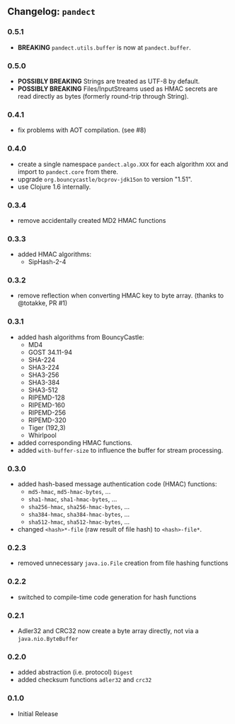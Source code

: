 ## Changelog: `pandect`

### 0.5.1

- __BREAKING__ `pandect.utils.buffer` is now at `pandect.buffer`.

### 0.5.0

- __POSSIBLY BREAKING__ Strings are treated as UTF-8 by default.
- __POSSIBLY BREAKING__ Files/InputStreams used as HMAC secrets are read directly as bytes
  (formerly round-trip through String).

### 0.4.1

- fix problems with AOT compilation. (see #8)

### 0.4.0

- create a single namespace `pandect.algo.XXX` for each algorithm `XXX` and import to
  `pandect.core` from there.
- upgrade `org.bouncycastle/bcprov-jdk15on` to version "1.51".
- use Clojure 1.6 internally.

### 0.3.4

- remove accidentally created MD2 HMAC functions

### 0.3.3

- added HMAC algorithms:
  - SipHash-2-4

### 0.3.2

- remove reflection when converting HMAC key to byte array. (thanks to @totakke, PR #1)

### 0.3.1

- added hash algorithms from BouncyCastle:
  - MD4
  - GOST 34.11-94
  - SHA-224
  - SHA3-224
  - SHA3-256
  - SHA3-384
  - SHA3-512
  - RIPEMD-128
  - RIPEMD-160
  - RIPEMD-256
  - RIPEMD-320
  - Tiger (192,3)
  - Whirlpool
- added corresponding HMAC functions.
- added `with-buffer-size` to influence the buffer for stream processing.

### 0.3.0

- added hash-based message authentication code (HMAC) functions:
  - `md5-hmac`, `md5-hmac-bytes`, ...
  - `sha1-hmac`, `sha1-hmac-bytes`, ...
  - `sha256-hmac`, `sha256-hmac-bytes`, ...
  - `sha384-hmac`, `sha384-hmac-bytes`, ...
  - `sha512-hmac`, `sha512-hmac-bytes`, ...
- changed `<hash>*-file` (raw result of file hash) to `<hash>-file*`.

### 0.2.3

- removed unnecessary `java.io.File` creation from file hashing functions

### 0.2.2

- switched to compile-time code generation for hash functions

### 0.2.1

- Adler32 and CRC32 now create a byte array directly, not via a `java.nio.ByteBuffer`

### 0.2.0

- added abstraction (i.e. protocol) `Digest`
- added checksum functions `adler32` and `crc32`

### 0.1.0

- Initial Release
